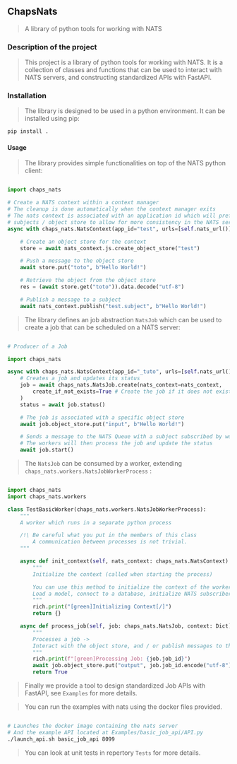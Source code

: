 ## ChapsNats

> A library of python tools for working with NATS

### Description of the project

> This project is a library of python tools for working with NATS.
> It is a collection of classes and functions that can be used to interact with NATS servers, and constructing standardized APIs with FastAPI.

### Installation

> The library is designed to be used in a python environment. It can be installed using pip:

```bash
pip install .
```

#### Usage

> The library provides simple functionalities on top of the NATS python client:

```python

import chaps_nats

# Create a NATS context within a context manager
# The cleanup is done automatically when the context manager exits
# The nats context is associated with an application id which will prefix the
# subjects / object store to allow for more consistency in the NATS server
async with chaps_nats.NatsContext(app_id="test", urls=[self.nats_url()]) as nats_context:

    # Create an object store for the context
    store = await nats_context.js.create_object_store("test")

    # Push a message to the object store
    await store.put("toto", b"Hello World!")

    # Retrieve the object from the object store
    res = (await store.get("toto")).data.decode("utf-8")

    # Publish a message to a subject
    await nats_context.publish("test.subject", b"Hello World!")

```

> The library defines an job abstraction `NatsJob` which can be used to create a job that can be scheduled on a NATS server:

```python

# Producer of a Job

import chaps_nats

async with chaps_nats.NatsContext(app_id="_tuto", urls=[self.nats_url()]) as nats_context:
    # Creates a job and updates its status
    job = await chaps_nats.NatsJob.create(nats_context=nats_context,
        create_if_not_exists=True # Create the job if it does not exist
    )
    status = await job.status()

    # The job is associated with a specific object store
    await job.object_store.put("input", b"Hello World!")

    # Sends a message to the NATS Queue with a subject subscribed by workers
    # The workers will then process the job and update the status
    await job.start()

```

> The `NatsJob` can be consumed by a worker, extending `chaps_nats.workers.NatsJobWorkerProcess` :

```python

import chaps_nats
import chaps_nats.workers

class TestBasicWorker(chaps_nats.workers.NatsJobWorkerProcess):
    """
    A worker which runs in a separate python process

    /!\ Be careful what you put in the members of this class
        A communication between processes is not trivial.
    """

    async def init_context(self, nats_context: chaps_nats.NatsContext) -> Dict:
        """
        Initialize the context (called when starting the process)

        You can use this method to initialize the context of the worker
        Load a model, connect to a database, initialize NATS subscribers and publishers, etc.
        """
        rich.print("[green]Initializing Context[/]")
        return {}

    async def process_job(self, job: chaps_nats.NatsJob, context: Dict) -> bool:
        """
        Processes a job ->
        Interact with the object store, and / or publish messages to the NATS server
        """
        rich.print(f"[green]Processing Job: {job.job_id}")
        await job.object_store.put("output", job.job_id.encode("utf-8"))
        return True
```

> Finally we provide a tool to design standardized Job APIs with FastAPI,
> see `Examples` for more details.

> You can run the examples with nats using the docker files provided.

```bash

# Launches the docker image containing the nats server
# And the example API located at Examples/basic_job_api/API.py
./launch_api.sh basic_job_api 8099
```

> You can look at unit tests in repertory `Tests` for more details.



